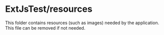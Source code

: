 # ExtJsTest/resources

This folder contains resources (such as images) needed by the application. This file can
be removed if not needed.
